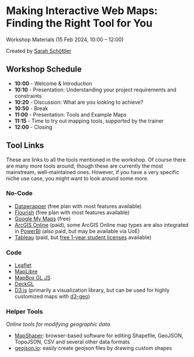 # Making Interactive Web Maps: Finding the Right Tool for You

Workshop Materials (15 Feb 2024, 10:00 – 12:00)

Created by [Sarah Schöttler](https://github.com/sarah37)

## Workshop Schedule

- **10:00** - Welcome & Introduction
- **10:10** - Presentation: Understanding your project requirements and constraints
- **10:20** - Discussion: What are you looking to achieve?
- **10:50** - Break
- **11:00** - Presentation: Tools and Example Maps
- **11:15** - Time to try out mapping tools, supported by the trainer
- **12:00** - Closing

## Tool Links

These are links to all the tools mentioned in the workshop. Of course there are many more tools around, though these are currently the most mainstream, well-maintained ones. However, if you have a very specific niche use case, you might want to look around some more.

### No-Code

- [Datawrapper](https://app.datawrapper.de/select/map) (free plan with most features available)
- [Flourish](https://app.flourish.studio/templates#template-projection-map) (free plan with most features available)
- [Google My Maps](https://www.google.com/maps/about/mymaps/) (free)
- [ArcGIS Online](https://www.arcgis.com/index.html) (paid), some ArcGIS Online map types are also integrated in [PowerBI](https://powerbi.microsoft.com/en-us/power-bi-esri-arcgis/) (also paid, but may be available via UoE)
- [Tableau](https://www.tableau.com/solutions/maps) (paid, but [free 1-year student licenses](https://www.tableau.com/academic/students) available)

### Code

- [Leaflet](https://leafletjs.com/)
- [MapLibre](https://maplibre.org/maplibre-gl-js/docs/)
- [MapBox GL JS](https://docs.mapbox.com/mapbox-gl-js/guides/)
- [DeckGL](https://deck.gl/)
- [D3.js](https://d3js.org/) (primarily a visualization library, but can be used for highly customized maps with [d3-geo](https://d3js.org/d3-geo))

### Helper Tools

_Online tools for modifying geographic data._

- [MapShaper](https://mapshaper.org/): browser-based software for editing Shapefile, GeoJSON, TopoJSON, CSV and several other data formats
- [geojson.io](https://geojson.io/): easily create geojson files by drawing custom shapes
